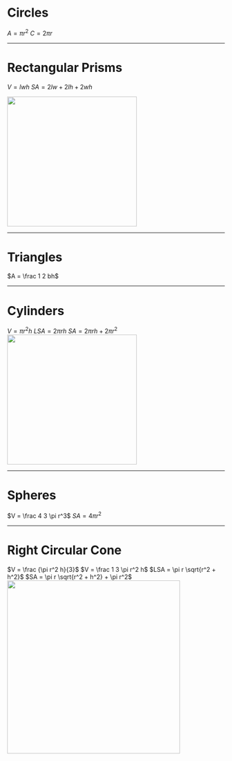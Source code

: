 
# Circles
$A = \pi r^2$
$C = 2\pi r$

---
# Rectangular Prisms
$V = lwh$
$SA = 2lw +2lh +2wh$

<img src = "https://mathmonks.com/wp-content/uploads/2022/02/Rectangular-Prism.jpg" width =300>

---
# Triangles
$A = \frac 1 2  bh$

---
# Cylinders
$V = \pi r^2 h$
$LSA = 2\pi rh$
$SA = 2\pi rh +2\pi r^2$
<img src = "https://upload.wikimedia.org/wikipedia/commons/thumb/3/36/Circular_cylinder_rh.svg/180px-Circular_cylinder_rh.svg.png" height =300>

---
# Spheres

$V = \frac 4 3 \pi r^3$
$SA = 4\pi r^2$

---
# Right Circular Cone

$V = \frac {\pi r^2 h}{3}$
$V =  \frac 1 3 \pi r^2 h$
$LSA = \pi r \sqrt{r^2 + h^2}$
$SA = \pi r \sqrt{r^2 + h^2} + \pi r^2$
<img src = "https://i.imgur.com/o70pZkz.png" width = 400>

 